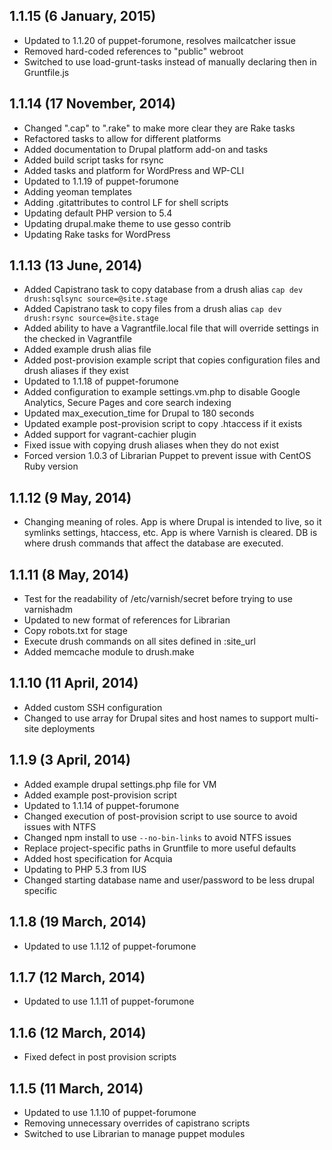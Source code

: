 ## 1.1.15 (6 January, 2015)
- Updated to 1.1.20 of puppet-forumone, resolves mailcatcher issue
- Removed hard-coded references to "public" webroot
- Switched to use load-grunt-tasks instead of manually declaring then in Gruntfile.js

## 1.1.14 (17 November, 2014)
- Changed ".cap" to ".rake" to make more clear they are Rake tasks
- Refactored tasks to allow for different platforms
- Added documentation to Drupal platform add-on and tasks
- Added build script tasks for rsync
- Added tasks and platform for WordPress and WP-CLI
- Updated to 1.1.19 of puppet-forumone
- Adding yeoman templates
- Adding .gitattributes to control LF for shell scripts
- Updating default PHP version to 5.4
- Updating drupal.make theme to use gesso contrib
- Updating Rake tasks for WordPress

## 1.1.13 (13 June, 2014)
- Added Capistrano task to copy database from a drush alias `cap dev drush:sqlsync source=@site.stage`
- Added Capistrano task to copy files from a drush alias `cap dev drush:rsync source=@site.stage`
- Added ability to have a Vagrantfile.local file that will override settings in the checked in Vagrantfile
- Added example drush alias file
- Added post-provision example script that copies configuration files and drush aliases if they exist
- Updated to 1.1.18 of puppet-forumone
- Added configuration to example settings.vm.php to disable Google Analytics, Secure Pages and core search indexing
- Updated max_execution_time for Drupal to 180 seconds
- Updated example post-provision script to copy .htaccess if it exists
- Added support for vagrant-cachier plugin
- Fixed issue with copying drush aliases when they do not exist
- Forced version 1.0.3 of Librarian Puppet to prevent issue with CentOS Ruby version

## 1.1.12 (9 May, 2014)
- Changing meaning of roles. App is where Drupal is intended to live, so it symlinks settings, htaccess, etc. App is where Varnish is cleared. DB is where drush commands that affect the database are executed.

## 1.1.11 (8 May, 2014)
- Test for the readability of /etc/varnish/secret before trying to use varnishadm
- Updated to new format of references for Librarian
- Copy robots.txt for stage
- Execute drush commands on all sites defined in :site_url
- Added memcache module to drush.make

## 1.1.10 (11 April, 2014)
- Added custom SSH configuration
- Changed to use array for Drupal sites and host names to support multi-site deployments

## 1.1.9 (3 April, 2014)
- Added example drupal settings.php file for VM
- Added example post-provision script
- Updated to 1.1.14 of puppet-forumone
- Changed execution of post-provision script to use source to avoid issues with NTFS
- Changed npm install to use `--no-bin-links` to avoid NTFS issues
- Replace project-specific paths in Gruntfile to more useful defaults
- Added host specification for Acquia
- Updating to PHP 5.3 from IUS
- Changed starting database name and user/password to be less drupal specific

## 1.1.8 (19 March, 2014)
- Updated to use 1.1.12 of puppet-forumone

## 1.1.7 (12 March, 2014)
- Updated to use 1.1.11 of puppet-forumone

## 1.1.6 (12 March, 2014)
- Fixed defect in post provision scripts

## 1.1.5 (11 March, 2014)
- Updated to use 1.1.10 of puppet-forumone
- Removing unnecessary overrides of capistrano scripts
- Switched to use Librarian to manage puppet modules

